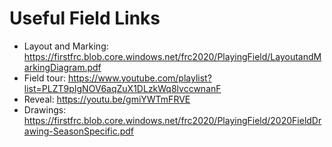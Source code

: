 # Useful Field Links
* Layout and Marking: https://firstfrc.blob.core.windows.net/frc2020/PlayingField/LayoutandMarkingDiagram.pdf
* Field tour: https://www.youtube.com/playlist?list=PLZT9pIgNOV6aqZuX1DLzkWq8lvccwnanF
* Reveal: https://youtu.be/gmiYWTmFRVE
* Drawings: https://firstfrc.blob.core.windows.net/frc2020/PlayingField/2020FieldDrawing-SeasonSpecific.pdf
